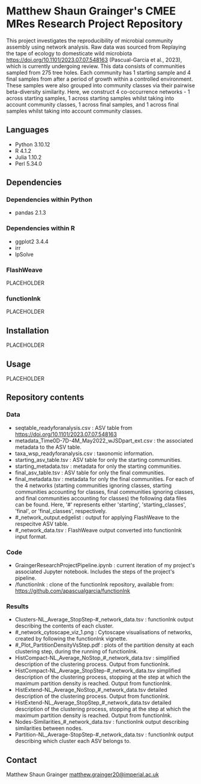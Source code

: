 # Matthew Shaun Grainger's CMEE MRes Research Project Repository
This project investigates the reproducibility of microbial community assembly using network analysis. Raw data was sourced from Replaying the tape of ecology to domesticate wild microbiota https://doi.org/10.1101/2023.07.07.548163 (Pascual-Garcia et al., 2023), which is currently undergoing review. This data consists of communities sampled from 275 tree holes. Each community has 1 starting sample and 4 final samples from after a period of growth within a controlled environment. These samples were also grouped into community classes via their pairwise beta-diversity similarity. Here, we construct 4 co-occurrence networks - 1 across starting samples, 1 across starting samples whilst taking into account community classes, 1 across final samples, and 1 across final samples whilst taking into account community classes.

## Languages
- Python 3.10.12
- R 4.1.2
- Julia 1.10.2
- Perl 5.34.0

## Dependencies
### Dependencies within Python
- pandas 2.1.3

### Dependencies within R
- ggplot2 3.4.4
- irr
- lpSolve

### FlashWeave
PLACEHOLDER

### functionInk
PLACEHOLDER

## Installation
PLACEHOLDER

## Usage
PLACEHOLDER

## Repository contents

### Data
- seqtable_readyforanalysis.csv : ASV table from https://doi.org/10.1101/2023.07.07.548163
- metadata_Time0D-7D-4M_May2022_wJSDpart_ext.csv : the associated metadata to the ASV table.
- taxa_wsp_readyforanalysis.csv : taxonomic information.
- starting_asv_table.tsv : ASV table for only the starting communities.
- starting_metadata.tsv : metadata for only the starting communities.
- final_asv_table.tsv : ASV table for only the final communities.
- final_metadata.tsv : metadata for only the final communities.
For each of the 4 networks (starting communities ignoring classes, starting communities accounting for classes, final communities ignoring classes, and final communities accounting for classes) the following data files can be found. Here, '#' represents either 'starting', 'starting_classes', 'final', or 'final_classes', respectively.
- #_network_output.edgelist : output for applying FlashWeave to the respecitve ASV table.
- #_network_data.tsv : FlashWeave output converted into functionInk input format.

### Code
- GraingerResearchProjectPipeline.ipynb : current iteration of my project's associated Jupyter notebook. Includes the steps of the project's pipeline.
- /functionInk : clone of the functionInk repository, available from: https://github.com/apascualgarcia/functionInk

### Results
- Clusters-NL_Average_StopStep-#_network_data.tsv : functionInk output describing the contents of each cluster.
- #_network_cytoscape_viz_1.png : Cytoscape visualisations of networks, created by following the functionInk vignette.
- #_Plot_PartitionDensityVsStep.pdf : plots of the partition density at each clustering step, during the running of functionInk.
- HistCompact-NL_Average_NoStop_#_network_data.tsv : simplified description of the clustering process. Output from functionInk.
- HistCompact-NL_Average_StopStep-#_network_data.tsv simplified description of the clustering process, stopping at the step at which the maximum partition density is reached. Output from functionInk.
- HistExtend-NL_Average_NoStop_#_network_data.tsv detailed description of the clustering process. Output from functionInk.
- HistExtend-NL_Average_StopStep_#_network_data.tsv detailed description of the clustering process, stopping at the step at which the maximum partition density is reached. Output from functionInk.
- Nodes-Similarities_#_network_data.tsv : functionInk output describing similarities between nodes.
- Partition-NL_Average-StopStep-#_network_data.tsv : functionInk output describing which cluster each ASV belongs to.

## Contact
Matthew Shaun Grainger
matthew.grainger20@imperial.ac.uk
